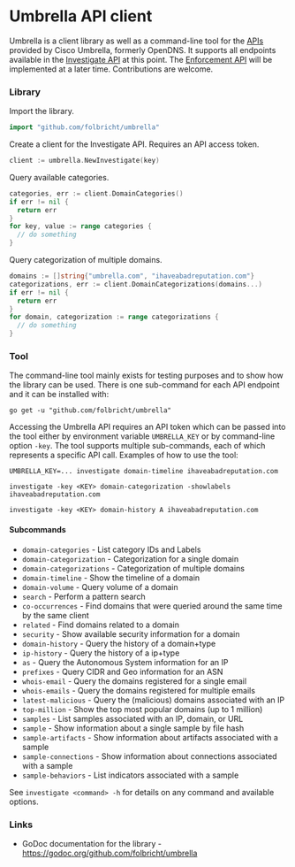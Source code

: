 Umbrella API client
===================

Umbrella is a client library as well as a command-line tool for the [APIs](https://docs.umbrella.com/developer) provided by Cisco Umbrella, formerly OpenDNS. It supports all endpoints available in the [Investigate API](https://docs.umbrella.com/developer/investigate-api/) at this point. The [Enforcement API](https://docs.umbrella.com/developer/enforcement-api/) will be implemented at a later time. Contributions are welcome.

### Library

Import the library.
```go
import "github.com/folbricht/umbrella"
```

Create a client for the Investigate API. Requires an API access token.
```go
client := umbrella.NewInvestigate(key)
```

Query available categories.
```go
categories, err := client.DomainCategories()
if err != nil {
  return err
}
for key, value := range categories {
  // do something
}
```

Query categorization of multiple domains.
```go
domains := []string{"umbrella.com", "ihaveabadreputation.com"}
categorizations, err := client.DomainCategorizations(domains...)
if err != nil {
  return err
}
for domain, categorization := range categorizations {
  // do something
}
```

### Tool

The command-line tool mainly exists for testing purposes and to show how the library can be used. There is one sub-command for each API endpoint and it can be installed with:

```
go get -u "github.com/folbricht/umbrella"
```

Accessing the Umbrella API requires an API token which can be passed into the tool either by environment variable `UMBRELLA_KEY` or by command-line option `-key`. The tool supports multiple sub-commands, each of which represents a specific API call. Examples of how to use the tool:

```
UMBRELLA_KEY=... investigate domain-timeline ihaveabadreputation.com
```

```
investigate -key <KEY> domain-categorization -showlabels ihaveabadreputation.com
```

```
investigate -key <KEY> domain-history A ihaveabadreputation.com
```

#### Subcommands

- `domain-categories` - List category IDs and Labels
- `domain-categorization` - Categorization for a single domain
- `domain-categorizations` - Categorization of multiple domains
- `domain-timeline` - Show the timeline of a domain
- `domain-volume` - Query volume of a domain
- `search` - Perform a pattern search
- `co-occurrences` - Find domains that were queried around the same time by the same client
- `related` - Find domains related to a domain
- `security` - Show available security information for a domain
- `domain-history` - Query the history of a domain+type
- `ip-history` - Query the history of a ip+type
- `as` - Query the Autonomous System information for an IP
- `prefixes` - Query CIDR and Geo information for an ASN
- `whois-email` - Query the domains registered for a single email
- `whois-emails` - Query the domains registered for multiple emails
- `latest-malicious` - Query the (malicious) domains associated with an IP
- `top-million` - Show the top most popular domains (up to 1 million)
- `samples` - List samples associated with an IP, domain, or URL
- `sample` - Show information about a single sample by file hash
- `sample-artifacts` - Show information about artifacts associated with a sample
- `sample-connections` - Show information about connections associated with a sample
- `sample-behaviors` - List indicators associated with a sample

See `investigate <command> -h` for details on any command and available options.

### Links

- GoDoc documentation for the library - https://godoc.org/github.com/folbricht/umbrella
